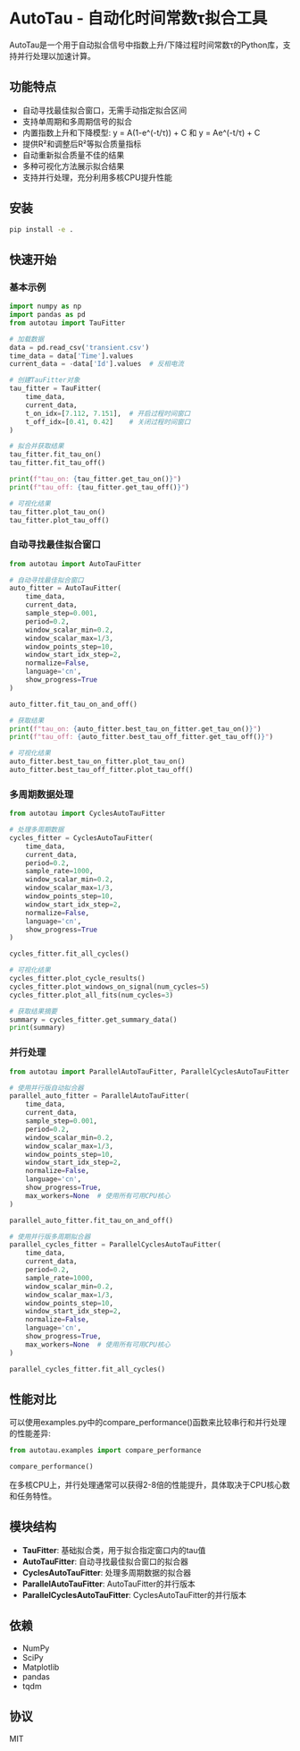 # AutoTau - 自动化时间常数τ拟合工具

AutoTau是一个用于自动拟合信号中指数上升/下降过程时间常数τ的Python库，支持并行处理以加速计算。

## 功能特点

- 自动寻找最佳拟合窗口，无需手动指定拟合区间
- 支持单周期和多周期信号的拟合
- 内置指数上升和下降模型: y = A(1-e^(-t/τ)) + C 和 y = Ae^(-t/τ) + C
- 提供R²和调整后R²等拟合质量指标
- 自动重新拟合质量不佳的结果
- 多种可视化方法展示拟合结果
- 支持并行处理，充分利用多核CPU提升性能

## 安装

```bash
pip install -e .
```

## 快速开始

### 基本示例

```python
import numpy as np
import pandas as pd
from autotau import TauFitter

# 加载数据
data = pd.read_csv('transient.csv')
time_data = data['Time'].values
current_data = -data['Id'].values  # 反相电流

# 创建TauFitter对象
tau_fitter = TauFitter(
    time_data, 
    current_data, 
    t_on_idx=[7.112, 7.151],  # 开启过程时间窗口
    t_off_idx=[0.41, 0.42]    # 关闭过程时间窗口
)

# 拟合并获取结果
tau_fitter.fit_tau_on()
tau_fitter.fit_tau_off()

print(f"tau_on: {tau_fitter.get_tau_on()}")
print(f"tau_off: {tau_fitter.get_tau_off()}")

# 可视化结果
tau_fitter.plot_tau_on()
tau_fitter.plot_tau_off()
```

### 自动寻找最佳拟合窗口

```python
from autotau import AutoTauFitter

# 自动寻找最佳拟合窗口
auto_fitter = AutoTauFitter(
    time_data, 
    current_data,
    sample_step=0.001,
    period=0.2,
    window_scalar_min=0.2,
    window_scalar_max=1/3,
    window_points_step=10,
    window_start_idx_step=2,
    normalize=False,
    language='cn',
    show_progress=True
)

auto_fitter.fit_tau_on_and_off()

# 获取结果
print(f"tau_on: {auto_fitter.best_tau_on_fitter.get_tau_on()}")
print(f"tau_off: {auto_fitter.best_tau_off_fitter.get_tau_off()}")

# 可视化结果
auto_fitter.best_tau_on_fitter.plot_tau_on()
auto_fitter.best_tau_off_fitter.plot_tau_off()
```

### 多周期数据处理

```python
from autotau import CyclesAutoTauFitter

# 处理多周期数据
cycles_fitter = CyclesAutoTauFitter(
    time_data,
    current_data,
    period=0.2,
    sample_rate=1000,
    window_scalar_min=0.2,
    window_scalar_max=1/3,
    window_points_step=10,
    window_start_idx_step=2,
    normalize=False,
    language='cn',
    show_progress=True
)

cycles_fitter.fit_all_cycles()

# 可视化结果
cycles_fitter.plot_cycle_results()
cycles_fitter.plot_windows_on_signal(num_cycles=5)
cycles_fitter.plot_all_fits(num_cycles=3)

# 获取结果摘要
summary = cycles_fitter.get_summary_data()
print(summary)
```

### 并行处理

```python
from autotau import ParallelAutoTauFitter, ParallelCyclesAutoTauFitter

# 使用并行版自动拟合器
parallel_auto_fitter = ParallelAutoTauFitter(
    time_data, 
    current_data,
    sample_step=0.001,
    period=0.2,
    window_scalar_min=0.2,
    window_scalar_max=1/3,
    window_points_step=10,
    window_start_idx_step=2,
    normalize=False,
    language='cn',
    show_progress=True,
    max_workers=None  # 使用所有可用CPU核心
)

parallel_auto_fitter.fit_tau_on_and_off()

# 使用并行版多周期拟合器
parallel_cycles_fitter = ParallelCyclesAutoTauFitter(
    time_data,
    current_data,
    period=0.2,
    sample_rate=1000,
    window_scalar_min=0.2,
    window_scalar_max=1/3,
    window_points_step=10,
    window_start_idx_step=2,
    normalize=False,
    language='cn',
    show_progress=True,
    max_workers=None  # 使用所有可用CPU核心
)

parallel_cycles_fitter.fit_all_cycles()
```

## 性能对比

可以使用examples.py中的compare_performance()函数来比较串行和并行处理的性能差异:

```python
from autotau.examples import compare_performance

compare_performance()
```

在多核CPU上，并行处理通常可以获得2-8倍的性能提升，具体取决于CPU核心数和任务特性。

## 模块结构

- **TauFitter**: 基础拟合类，用于拟合指定窗口内的tau值
- **AutoTauFitter**: 自动寻找最佳拟合窗口的拟合器
- **CyclesAutoTauFitter**: 处理多周期数据的拟合器
- **ParallelAutoTauFitter**: AutoTauFitter的并行版本
- **ParallelCyclesAutoTauFitter**: CyclesAutoTauFitter的并行版本

## 依赖

- NumPy
- SciPy
- Matplotlib
- pandas
- tqdm

## 协议

MIT
